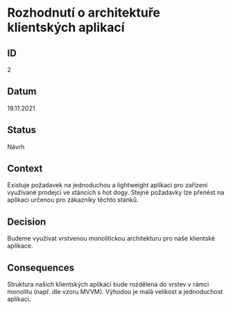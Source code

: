 # Rozhodnutí o architektuře klientských aplikací
## ID
2

## Datum
19.11.2021

## Status
Návrh

## Context
Existuje požadavek na jednoduchou a lightweight aplikaci pro zařízení využívané prodejci ve stáncích s hot dogy. Stejné požadavky lze přenést na aplikaci určenou pro zákazníky těchto stánků.

## Decision
Budeme využívat vrstvenou monolitickou architekturu pro naše klientské aplikace.

## Consequences
Struktura našich klientských aplikací bude rozdělena do vrstev v rámci monolitu (např. dle vzoru MVVM). Výhodou je malá velikost a jednoduchost aplikací.